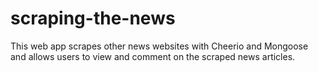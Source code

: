 # scraping-the-news
This web app scrapes other news websites with Cheerio and Mongoose and allows users to view and comment on the scraped news articles.
